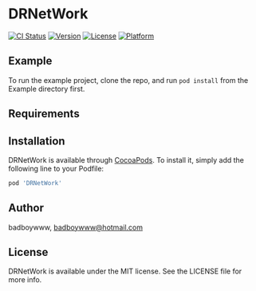 # DRNetWork

[![CI Status](https://img.shields.io/travis/badboywww/DRNetWork.svg?style=flat)](https://travis-ci.org/badboywww/DRNetWork)
[![Version](https://img.shields.io/cocoapods/v/DRNetWork.svg?style=flat)](https://cocoapods.org/pods/DRNetWork)
[![License](https://img.shields.io/cocoapods/l/DRNetWork.svg?style=flat)](https://cocoapods.org/pods/DRNetWork)
[![Platform](https://img.shields.io/cocoapods/p/DRNetWork.svg?style=flat)](https://cocoapods.org/pods/DRNetWork)

## Example

To run the example project, clone the repo, and run `pod install` from the Example directory first.

## Requirements

## Installation

DRNetWork is available through [CocoaPods](https://cocoapods.org). To install
it, simply add the following line to your Podfile:

```ruby
pod 'DRNetWork'
```

## Author

badboywww, badboywww@hotmail.com

## License

DRNetWork is available under the MIT license. See the LICENSE file for more info.
